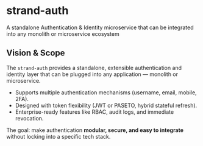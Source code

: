 # strand-auth
A standalone Authentication &amp; Identity microservice that can be integrated into any monolith or microservice ecosystem

## Vision & Scope
The `strand-auth` provides a standalone, extensible authentication and identity layer 
that can be plugged into any application — monolith or microservice.  
- Supports multiple authentication mechanisms (username, email, mobile, 2FA).  
- Designed with token flexibility (JWT or PASETO, hybrid stateful refresh).  
- Enterprise-ready features like RBAC, audit logs, and immediate revocation.  

The goal: make authentication **modular, secure, and easy to integrate** without locking into a specific tech stack.
